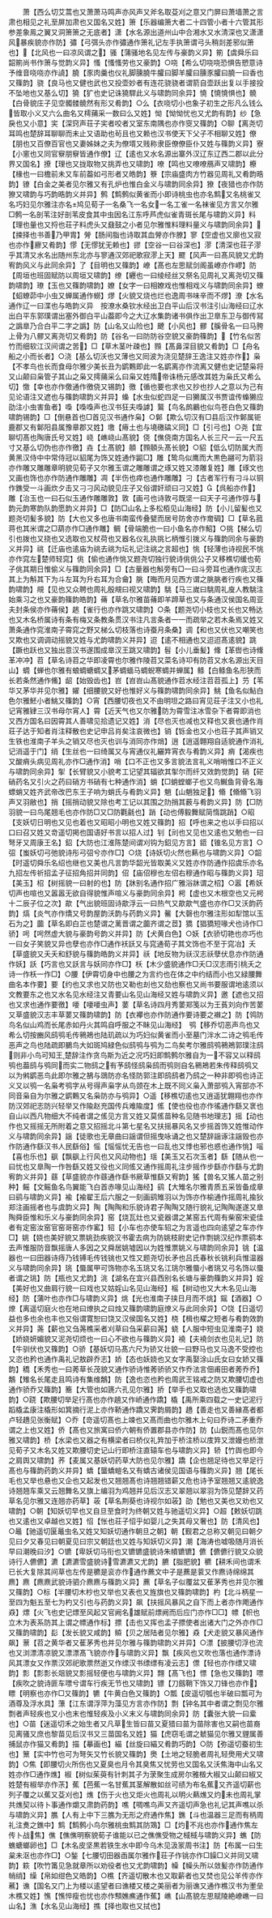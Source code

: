 <!-- { "loadSidebar": true } -->
　　萧【西么切艾蒿也又萧萧马鸣声亦风声又斧名取芟刈之意又门屏曰萧墙萧之言肃也相见之礼至屏加肃也又国名又姓】箫【乐器编箫大者二十四管小者十六管其形参差象鳯之翼又洞箫箫之无底者】潇【水名源出道州山中合湘水又水清深也又潇潇风暴疾貌亦作防】彇【弓弭头亦作彇通作箫礼记左手执箫谓弓头稍剡差邪似箫也】【北风也一曰凉风谓之】骚【蒲骚地名见左传与豪韵义异】箾【虞舜乐曰韶箾尚书作箫与觉韵义异】慅【慅慅劳也又豪韵】○哓【希么切哓哓恐惧告愬意诗予维音哓哓亦作譊】膮【豕肉羹也仪礼脚臐膮牛臛曰脚羊臛曰臐豕臛曰膮一曰香也又篠韵】骁【良马也又健也武也又投壶妙者有连花骁骁者谓箭自壶跃出复以手接投不坠地也又基么切】獟【犷也史记诛獟駻此义与啸韵同余异】憢【憢憢惧也】髐【白骨貌庄子见空髑髅髐然有形又肴韵】○么【衣哓切小也象子初生之形凡么钱么皆取小义又六么曲名又樗蒱采一数曰么又姓】怮【怮怮忧也又尤韵有韵】纱【急戾也又小意】宎【深窍声荘子宎者咬者又室东南隅也亦作窔又篠韵】○聊【离尧切耳鸣也楚辞耳聊聊而未止又语助也茍且也又赖也汉书使天下父子不相聊又姓】僚【朋也又百僚百官也又妻姊妹之夫为僚壻又贱称隶臣僚僚臣仆又姓与篠韵义异】寮【小窻也又同官竂朋竂皆通作僚】辽【逺也又水名源出寨外汉辽东辽西二郡以此分界又国名】撩【理也又拢取物又挑弄也又啸韵】嘹【鸣也又嘹嘹鴈声又啸韵】橑【椽也一曰檐前未又车前葢如弓形者又皓韵】簝【宗庙盛肉方竹器见周礼又肴韵晧韵】镣【白金之美者见尔雅又有孔炉也惟白金义与啸韵同余异】獠【夜猎也亦作防獠又啸韵与巧韵晧韵义并异】鹩【鹪鹩似黄雀而小即诗桃虫也亦名鹪又名桃雀又名巧妇见尔雅注亦名鸠见荀子一名桑飞一名女一名工雀一名袜雀见方言又尔雅□鹩一名剖苇注好剖苇皮食其中虫因名江东呼芦虎似雀青斑长尾与啸韵义异】料【理也量也又捋也荘子料虎头又鼗鼓之小者见尔雅惟料理料量义与啸韵同余异】【捒择也书善乃甲胄】膋【肠间脂也诗取其血膋亦作膫】寥【空虚也又廓也又寂也亦作廫又肴韵】憀【无憀犹无赖也】豂【空谷一曰谷深也】漻【清深也荘子漻乎其清又水名出随州东北亦与寥通汉郊祀歌寂漻上天】飂【风声一曰髙风貌又尤韵宥韵风义与此同余异】了【目明也又篠韵】嶛【髙也左思赋剑阁虽嶛亦作嵺】防【周垣也班固赋防以周垣又啸韵】缭【纒也一曰绫经丝又祭名见周礼又离尧切又篠韵啸韵】璙【玉也又篠韵啸韵】嫽【女字一曰相嫽戏也惟相戏义与啸韵同余异】蟟【蛁蟟茆中小虫又蝉属通作蟧】熮【火貌又烧也烂也逸周书味辛而不熮】潦【水名通作辽一曰渫也与皓韵义异　按潦水桑钦水经出卫白平山后汉书注引山海经曰辽水出白平东郭璞谓出塞外御白平山葢即今之大辽水集韵诸书俱作出卫臯东卫与御传冩之譌臯乃合白平二字之譌】防【山名又山险也】飉【小风也】髎【膎骨名一曰马胯上骨为八髎又离尧切又肴韵】防【谷名一曰防防谷空貌又豪韵篠韵】【竹名似苦竹而细软江汉间谓之苦】□【草木茎叶疎也】顟【髙鼻深目貌又肴韵】□【舟名船之小而长者】○浇【基么切沃也又薄也又囘波为浇见楚辞王逸注又姓亦作】枭【不孝鸟也长而食母尔雅少美长丑为鹠鷅即此一名鹠离亦作流离又健也史记楚枭将又山颠曰枭管子其山之枭又摴蒱采么曰枭又姓隋帝诛杨元感改其姓为枭氏又希么切】憿【幸也亦作儌通作徼侥又锡韵】徼【循也要也求也又抄也抄人之意以为己有见论语注又遮也与篠韵啸韵义并异】蟂【水虫似蛇四足一曰獭属汉书贾谊传蟂獭应劭注小虫害鱼者】嘄【嘄嘄声也汉书狂夫嘄謼】鸄【鸟名鹧鷵也似鸟苍白色又篠韵啸韵锡韵】□【倒悬首也□首见汉书通作枭】○鄡【欺么切汉有□县后汉作鄡属钜鹿郡又有鄡阳县属豫章郡又姓】墽【瘠土也与墝礉碻义同】□【引弓也】○尧【宜聊切髙也陶唐氏号又姓】峣【嶕峣山髙貌】侥【僬侥南方国名人长三尺一云一尺五寸又基么切伪也亦作徼】垚【土髙貌】顤【顟顤头髙长貌】○貂【低么切防属大而黄黑汉侍中中常侍冠以貂尾为饰又姓通作鼦□】雕【鸷鸟似鹰而大黒色翮可为箭羽亦作雕又雕雕章明貌见荀子又尔雅玉谓之雕雕谓之琢又姓又漆雕复姓】雕【琢文也又画也饰也亦作防通作雕雕】凋【半伤也瘁也通作雕雕】刁【古者军行有刁斗以铜作鐎受一斗画炊夕击又刁刁风动貌见庄子又俗谓奸顽曰刁又姓】【呉船亦作】雕【治玉也一曰石似玉通作雕雕敦】敦【画弓也诗敦弓既坚一曰天子弓通作弴与韵元韵寒韵队韵愿韵义并异】□【防□山名上多松栢见山海经】防【小儿留髪也又题尧切髪多貌】防【大也又多也唐书南蛮传叠甓而居号防舍亦作奝碉】□【草名菰蒋也其米谓之□葫亦作□通作雕】鲷【骨端脆也一曰小鱼名亦作鮉】○挑【梯么切引也拨也又挠也又选取也又杖荷也又器名仪礼执挑匕柄惟引拨义与篠韵同余与豪韵义并异】祧【迁庙也逺庙为祧去祧为坛礼记注祧之言超也】恌【轻薄也诗视民不恌亦作窕左楚师轻窕】佻【偷也通作恌又题尧切独行貌诗佻佻公子又移樵切缓也荀子佻其期日惟偷义与篠韵同余异】□【古量器也斛旁有□一曰斗旁耳也通作庣汉志其上为斛其下为斗左耳为升右耳为合龠】朓【晦而月见西方谓之朓朓者行疾也又篠韵啸韵】覜【见也又众聘也周礼殷覜曰视又啸韵】駣【马三嵗曰駣周礼廋人教駣注始乘习之也又豪韵篠韵皓韵】蓨【草名尔雅苗蓨即羊蹄草也又与条通汉侯国名周亚夫封条侯亦作蓨侯】趒【雀行也亦作跳又啸韵】○条【题尧切小枝也又长也又畅达也又木名桥属诗有条有梅又条教条贯汉书注凡言条者一一而疏举之若木条焉又姓又萧条通作窕淮南子霄窕之野又梯么切枝落也诗蚕月条桑】调【和也又伏也又嘲笑也又欺也又调调动摇貌又姓与尤韵啸韵义并异】迢【逺不相通也又迢迢髙逺貌】跳【蹶也跃也又独出意汉书遂围成臯汉王跳又啸韵】髫【小儿垂髪】鞗【革辔也诗鞗革冲冲】苕【草名诗苕之华即凌霄也尔雅作陵苕又菜名诗卭有防苕又水名源出天目山】蜩【蝉也尔雅有蜋蜩螗蜩又茅蜩蝒马蜩蜺寒蜩并蝉属】鲦【白鲦鱼名形狭而长若条然通作鯈】龆【始毁齿也】岧【岧岧山髙貌通作苕水经注苕苕孤上】芀【苇华又茅华并见尔雅】嬥【细腰貌又好也惟好义与篠韵啸韵同余异】鮡【鱼名似鮎白色尔雅魾小者鮡又篠韵】○宵【西腰切夜也又不由明坦之路曰宵见荘子注又小也礼记宵雅肄三汉书母尔宵人】霄【近天气也又尔雅防为霄雪注冰雪杂下者霄即消也又西方国名曰因霄其人善啸见拾遗记又姓】消【尽也灭也减也又释也又衰也通作肖荘子达于知者肖注释散也史记申吕肖矣注哀微也】销【铄金也又小也荘子其声销又生铁也淮南子羊头之销又尽也灭也训与消同亦作焇】逍【逍遥翺翔自适貌通作消礼记消遥于门】绡【生丝也一曰绮属又与宵通仪礼纚筓宵衣与肴韵义异】痟【渴疾也又酸痟头病见周礼亦作□通作消】哨【口不正也又多言貌法言礼义哨哨惟口不正义与啸韵同余异】揱【长臂貌又小貌考工记望其辐欲其揱尔而纤又效韵觉韵】硝【硭硝药名又引火之药曰硝方书硝有七种通作消】蛸【□蛸螳螂子也又鸟鱡鱼背骨名海螵蛸又姓齐武帝改巴东王子响为蛸氏与肴韵义异】魈【山魈独足】翛【翛翛飞羽声又羽敝也】捎【摇捎动貌又除也考工记以其围之阞捎其薮与肴韵义异】防【□防羽貌一曰鸟尾翘毛也亦作防□又□防氍毹也】踃【动也傅毅舞赋简惰跳踃】○昭【支妖切日明也又见也着也又昭昭小明也又姓又篠韵】招【呼也来之也以手曰招以口曰召又姓又竒遥切掲也国语好书言以招人过】钊【刓也又见也又逺也又勉也一曰弩牙又周康王名】鉊【大防也江淮陈楚间谓刈钩为鉊见方言】鍣【锥名见方言】○弨【蚩妖切弓弛貌诗彤弓弨兮亦作□】○烧【诗妖切火然也爇也与啸韵义异】○韶【时遥切舜乐名绍也继也又美也凡言韵华韶光皆取美义又姓亦作防通作招虞乐亦名九招左传祈招孟子征招角招并同韵】佋【庙佋穆也左佋右穆通作昭与篠韵义异】玿【美玉】柖【树摇貌一曰射的也】防【牀别名通作招广雅浴牀谓之柖】○嚣【希妖切声也喧也又嚣嚣无欲自得貌惟声喧义与豪韵同余异】枵【虚也又木根空也又元枵十二辰子位之次】歊【气出貌班固诗歊浮云一曰热气又歊歊气盛也亦作□又沃韵药韵】熇【炎气亦作燆又号韵屋韵沃韵与药韵义异】毊【大磬也尔雅注形如犁馆以玉石为之】虈【草名即白芷也楚谓之蓠晋谓之虈齐谓之茝】獢【猖獢短喙犬也诗作□骄】呺【呺然虚大貌与豪韵号韵义并异】防【犬黄白色】○妖【衣骄切艳也亦巧也一曰女子笑貌又异也孽也亦作□通作袄訞又与窕通荀子其文饰也不至于窕冶】夭【草盛貌又夭夭和舒貌与篠韵皓韵义并异】祅【地反物为祅汉志祅孽伏息亦作防通作妖】訞【巧言也又訞言与妖同亦作□】枖【木少盛貌通作□夭□汉志雨引桃夭之诗一作枖一作□】○腰【伊霄切身中也腰之为言约也在体之中约结而小也又緑腰舞曲名本作要】要【约也又求也又防也又勒也刦也又劾也察也又尚书要服谓地逺须以文教要东之也又水名见水经注又青要山名见山海经又姓与啸韵义异】邀【遮也又招也又求也通作要徼】喓【喓喓虫声】葽【草名诗四月秀葽郑笺以为王萯刘向作苦葽又草盛貌汉志丰草葽又篠韵啸韵】防【衣襻也亦作防通作要诗要之襋之】防【鸰防鸟名似山鸡而长尾赤如丹火其鸣自呼服之不眛见山海经】　鸮【移乔切恶声鸟也又希么切按豳风鸱鸮毛传鸋鴂也陆玑疏以为巧妇似黄雀而小至墓门泮水二诗之鸮毛传恶声之鸟也陆疏即鵩鸟大如斑鸠緑色似鸱鸮与鸮为二鸟矣考尔雅鸱鸮鸋鴂郭璞注鸱则非小鸟可知王楚辞注作贪鸟斯为近之况巧妇即鹪鹩尔雅自为一不容又以释鸱鸮也葢鸱与鸮同而实二物鸱之有芧鸱怪鸱枭鸱而鸮则自名鸋鴂若朱传释鸱鸮又以为鸺鹠恶鸟此即尔雅之鵅与鵋防亦名怪防郭注即鸱鸱者乃鸱之一种非即鸮也诗正义又以鸮一名枭考鸮字从号得声枭字从鸟颈在木上既不同义枭入萧部鸮入宵部亦不同音枭自为尔雅之鹠鷅又名枭防亦与鸮异】○遥【移樵切逺也又逍遥犹翺翔也亦作防汉郊祀志防兴轻举又作隃赵充国传兵难隃度】傜【使也役也亦作徭通作繇又衺也自山以西凡物细大不纯者谓之傜见方言又姓又莫傜苗种名见随书地理志】摇【动也作也又摇摇无所附着之意又招摇北斗第七星名又扶摇暴风名又步摇首饰又姓惟动作义与啸韵同余异】謡【徒歌也无章曲曰謡谓但摇曳咏诵之也又楚辞謡诼注謡毁也亦作防通作繇汉书人民繇俗】愮【愮愮忧无告也一曰乱也又悸也邪也惑也通作恌】嗂【喜也乐也】飖【飘飖上行风也又风动物也】瑶【美玉又石次玉者】繇【随从也一曰忧也又臯陶一作咎繇又姓又役也义同傜又通作摇周礼注步摇作步繇亦作繇与尤韵宥韵义并异】蘨【草盛貌亦作蘨通作繇书厥草惟繇又宥韵】猺【兽名又猺人苗之别种】鳐【文鳐鱼名鸟翼能飞白首赤喙见山海经】鹞【大雉名尔雅青质五采皆备成章曰鹞与啸韵义异】褕【褕翟王后六服之一刻画鹞雉羽以为饰亦作榆通作摇周礼揄狄郑注画摇者也与虞韵义异】陶【陶陶和乐貌诗君子陶陶又随行貌礼记陶陶遂遂又臯陶舜臣惟和乐义与豪韵同余异】窑【烧瓦灶也又瓷器谓之某窑五代周有柴窑宋瓷佳者有定窑汝窑官窑哥窑亦作窰】轺【小车也亦使车轺之为言遥也四向逺望之车亦作□】姚【娆也美好貌又票姚劲疾貌汉书霍去病为防姚枝尉史记作剽姚汉纪作票鹞本去声惟服防音飘摇唐人多因之又舜居姚墟因以为姓惟票姚义与啸韵同余异】铫【温器也一曰田器诗痔乃钱镈毛传钱铫也又性又题尧切长矛也吕氏春秋长铫利兵惟温器义与啸韵同余异】珧【蜃属甲可饰物亦名玉珧又名江珧尔雅蜃小者珧又弓名饰以蜃者谓之珧】防【瓶也又尤韵】洮【湖名在宜兴县西别名长塘与豪韵篠韵义并异】婬【美好也又曲肩行貌一曰戏也又姑婬山名见山海经】榣【树动也又大木名见山海经】防【蒲叶也亦作□与啸韵义异】烑【光也淮南子挟日月而不烑】鎐【酒器】○燎【离遥切庭火也在地曰燎执之曰烛又篠韵啸韵庭燎义与此同余异】○饶【日遥切益也多也余也丰也又俗谓寛恕曰饶又汉侯国名又姓】桡【楫也櫂之短者与肴韵效韵义并异】荛【薪也又刍荛樵采者刈草曰刍采薪曰荛】蛲【人服中短虫见淮南子】娆【娇娆妍媚貌又泥尧切烦也一曰心不欲也与篠韵义异】襓【夫襓剑衣也见礼记】防【牛驯伏也又篠韵】○骄【基妖切马髙六尺为骄又壮貌一曰野马也又马逸不受控也又恣也矜也通作禹礼记敖辟乔志】娇【态也妖娆也又女字禹娶涂山氏女曰女娇又篠韵】穚【禾秀也一曰莠草长茂貌又通作骄诗惟莠骄骄又作乔法言佃甫田者莠乔乔】鷮【雉名长尾走且鸣诗有集维鷮】防【逸也恣也矜也周武王铭戒之防又欺腰切虚也通作骄乔又篠韵】簥【大管也如篪六孔见尔雅】挢【举手也又取也选也又篠韵啸韵】○跷【欺腰切举足行髙也亦作趬又作峤通作蹻】橇【禹所乘四载之一史记泥行蹈橇孟康注橇形如箕摘行泥上亦作鞒通作蹻又霁韵屑韵】趫【善走也又善縁髙者都卢轻趫见张衡赋】○乔【竒遥切髙也上竦也又髙而曲也尔雅木上句曰乔诗二矛重乔谓之上也又姓】侨【髙也又旅寓曰侨六朝有侨置郡县亦作防】防【山鋭而髙也见尔雅又啸韵】桥【水梁也又器之有横梁者曰桥仪礼筓加于桥注桥以庋筓又泄嫚也桥泄见荀子又木名又姓又欺腰切史记山行即桥注直辕车也与啸韵义异】轿【竹舆也即今之肩舆又啸韵】荞【麦属又基妖切药草大防也见尔雅】蹻【企也翘足待也又举足行髙也与篠韵药韵义并异】蟜【蠪蟜螘名又有蟜古诸侯见国语与篠韵义异】翘【尾长毛也又举也悬也又企也又起发也又翘翘髙也诗翘翘错薪又危也诗予室翘翘又逺貌逸诗翘翘车乘又云翘舞名又旗上编羽为鸡翘并见后汉志又翠翘以翠羽为饰见楚辞又药草名见尔雅又连翘亦药草】荍【草名荆葵也诗视尔如荍】劭【勉也又美也又劝也又啸韵】○朝【知妖切早也又自旦至食时为终朝又姓与驰遥切义异】○超【敕妖切跳也又逺也又卓越也又姓】怊【怅也荘子怊乎如婴儿之失其母又奢也】防【清风也】○鼂【驰遥切匽鼂虫名又姓又知妖切通作朝旦之朝】朝【觐君之总称又朝见曰朝夕见曰夕又春见曰朝夏见曰宗又朝廷也又姓与知妖切义异】潮【海涛也嘘吸随月消长早曰潮晚曰汐】○镳【卑妖切马衔也又镳镳盛貌诗朱幩镳镳】儦【儦儦行貌又众貌诗行人儦儦】瀌【瀌瀌雪盛貌诗雪瀌瀌又尤韵】臕【脂肥貌】穮【耕禾间也谓禾已长大复除其间草也左传是穮是衮亦作通作藨文中子是藨是蓘又作麃诗绵绵其麃】麃【麃麃武貌诗驷介麃麃与篠韵义异】藨【草名子似覆盆又萑茅秀也并见尔雅又篠韵】○标【半腰切木杪也又举也又表也又旌旗也又篠韵啸韵】杓【北斗柄星一至四为魁五至七为杓又引也与药韵义异】飙【扶摇风暴风之自下而上者亦作飑通作猋】熛【火飞也史记熛至风起又官阙名雄赋前熛阙而后应门亦作□□】幖【帜也立木为表系防其上谓之幖通作标】摽【击也又挥也孟子摽使者出诸大门之外亦作□又篠韵啸韵】髟【发长貌又咸韵】贆【贝之居陆者见尔雅】猋【犬走貌又暴风通作飙】蔈【苕之黄华者又萑茅秀也并见尔雅与篠韵啸韵义并异】○漂【披腰切浮也流也又浏漂清凉貌又漂漂髙飞貌亦作与啸韵义异】飘【疾风也又吹也落也通作漂诗风其漂女又作票汉郊祀歌票然逝又作缥汉书缥缥有凌云志】僄【轻也亦作缥又啸韵】彯【彯彯长爼貌又彯摇轻便也与啸韵义异】翲【髙飞也】慓【急也又篠韵】嘌【疾吹之貌诗匪车嘌兮谓车行疾无节也又啸韵】镖【刀劔鞘下饰又刀锋也亦作】瞟【明察也亦作□又篠韵】犥【牛黄白色又篠韵】○瓢【皮遥切瓠也半破曰瓢可为酒尊及浮水具】薸【江东谓浮萍为藻见方言亦作防】剽【钟名其中者谓之剽见尔雅剽者声轻疾也又小也末也惟轻疾及小义末义与啸韵同余异】防【囊张大貌一曰槖也】○苗【迷遥切禾之始生者又凡草生皆曰苗又夏猎曰苗为苗除害也又嗣也苗裔见离骚又庶也黎苗见后汉书又三苗国名又姓】猫【虎窃毛谓之虦猫见尔雅又貍属善捕鼠亦作猫又肴韵】描【摹画也】緢【丝旋曰緢又肴韵巧韵】○防【弥遥切蚕初生也】篻【实中竹也可为弩矢又竹长貌又篠韵】爂【土地之轻脆者周礼轻爂用犬又啸韵】○焦【即腰切火所伤也又夏臭也月令其臭焦又忧劳也又国名又沃焦海中山名又姓亦作□通作燋】椒【树似茱萸有针刺其子为莍聚生成房尔雅檓大椒又山颠曰椒又姓楚有椒举亦作茮】蕉【芭蕉一名甘蕉其茎解散如丝可绩为布名蕉又齐遥切薪也列子覆之以蕉又芟刈也】燋【伤于火也又炬火也周礼以明火爇燋又灼未也周礼掌共燋契以待卜事通作爝又肃韵药韵】噍【啁噍鸟声又齐遥切声急也礼记其声噍以杀与啸韵义异】膲【人有上中下三膲为无形之府通作焦】鐎【斗也温器三足而有柄周礼注煑之鐎中】鹪【鹪鹩小鸟尔雅桃虫鹪其防鴱】□【灼不兆也亦作通作焦左传卜战焦】僬【僬僬明察貌荀子谁能以已之僬僬受物之棫棫与啸韵义异】蟭【防蟭螗螂卵也】□【木名皮坚黒若铁生水中即今乌木见汲冡周书注】防【布属一曰生枲未沤也亦作□】○鍫【七腰切田器臿属尔雅作荘子作铫亦作□鐰□义并同又啸韵】篍【吹竹筩见急就章所以劝役者也又尤韵啸韵】幧【幧头所以敛髪亦作防通作帩绡】缲【帛如绀色又皓韵】○樵【齐遥切散木也又取薪者也又焚也见公羊传亦作藮】谯【国名又门上为楼以逺望者曰谯楼又楼之美丽者为丽谯又通作樵汉书为壍垒木樵又姓】憔【憔悴瘦也忧也亦作顦嫶癄通作蕉】嶕【山髙貌左思赋陵絶嶛嶕一曰山名】潐【水名见山海经】撨【择也取也又拭也】
